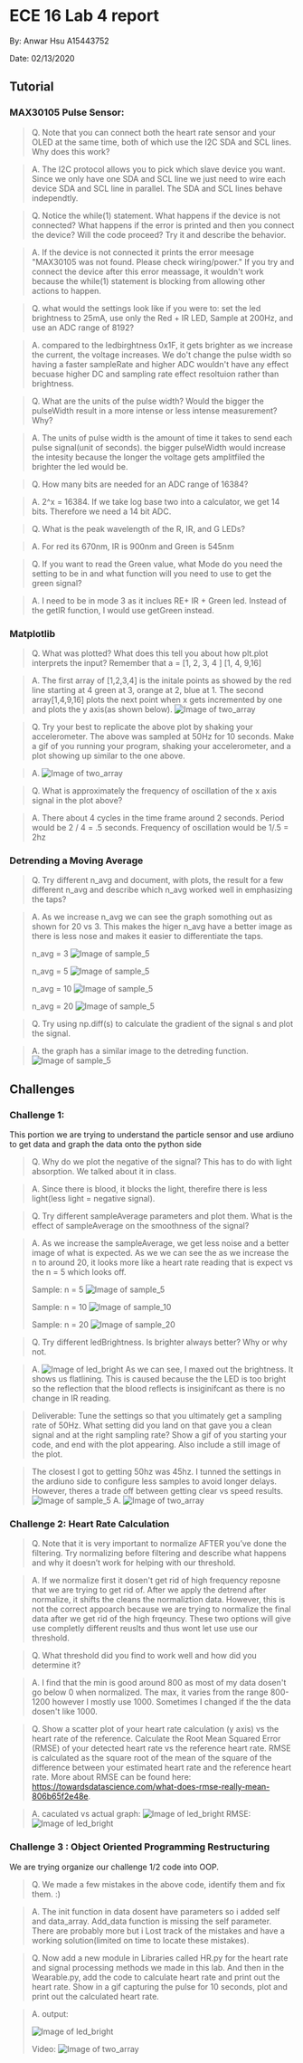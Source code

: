 # ECE 16 Lab 4 report 
By: Anwar Hsu A15443752

Date: 02/13/2020

## Tutorial 

### MAX30105 Pulse Sensor:

> Q. Note that you can connect both the heart rate sensor and your OLED at the same time, both of which use the I2C SDA and SCL lines. Why does this work?

> A. The I2C protocol allows you to pick which slave device you want. Since we only have one SDA and SCL line we just need to wire each device SDA and SCL line in parallel. The SDA and SCL lines behave independtly. 

> Q. Notice the while(1) statement. What happens if the device is not connected? What happens if the error is printed and then you connect the device? Will the code proceed? Try it and describe the behavior.

> A. If the device is not connected it prints the error meesage "MAX30105 was not found. Please check wiring/power." If you try and connect the device after this error meassage, it wouldn't work because the while(1) statement is blocking from allowing other actions to happen. 

> Q. what would the settings look like if you were to: set the led brightness to 25mA, use only the Red + IR LED, Sample at 200Hz, and use an ADC range of 8192? 

> A. compared to the ledbirghtness 0x1F, it gets brighter as we increase the current, the voltage increases. We do't change the pulse width so having a faster sampleRate and higher ADC wouldn't have any effect becuase higher DC and sampling rate effect resoltuion rather than brightness. 

> Q. What are the units of the pulse width? Would the bigger the pulseWidth result in a more intense or less intense measurement? Why?

> A. The units of pulse width is the amount of time it takes to send each pulse signal(unit of seconds). the bigger pulseWidth would increase the intesity because the longer the voltage gets amplitfiled the brighter the led would be. 

> Q. How many bits are needed for an ADC range of 16384?

> A. 2^x = 16384. If we take log base two into a calculator, we get 14 bits. Therefore we need a 14 bit ADC. 

> Q. What is the peak wavelength of the R, IR, and G LEDs?

> A. For red its 670nm, IR is 900nm and Green is 545nm 

> Q. If you want to read the Green value, what Mode do you need the setting to be in and what function will you need to use to get the green signal?

> A. I need to be in mode 3 as it inclues RE+ IR + Green led. Instead of the getIR function, I would use getGreen instead. 

### Matplotlib

> Q. What was plotted? What does this tell you about how plt.plot interprets the input? Remember that a = [1, 2, 3, 4 ]
                                [1, 4, 9,16]

> A. The first array of [1,2,3,4] is the initale points as showed by the red line starting at 4 green at 3, orange at 2, blue at 1. The second array[1,4,9,16] plots the next point when x gets incremented by one and plots the y axis(as shown below). 
>![Image of two_array](images4/two_array.JPG)

> Q. Try your best to replicate the above plot by shaking your accelerometer. The above was sampled at 50Hz for 10 seconds. Make a gif of you running your program, shaking your accelerometer, and a plot showing up similar to the one above.

> A. ![Image of two_array](videos4/tutorial_graph.gif)


> Q. What is approximately the frequency of oscillation of the x axis signal in the plot above? 

> A. There about 4 cycles in the time frame around 2 seconds. Period would be 2 / 4 = .5 seconds. Frequency of oscillation would be 1/.5 = 2hz 

### Detrending a Moving Average 

> Q. Try different n_avg and document, with plots, the result for a few different n_avg and describe which n_avg worked well in emphasizing the taps? 

> A. 
> As we increase n_avg we can see the graph somothing out as shown for 20 vs 3. This makes the higer n_avg have a better image as there is less nose and makes it easier to differentiate the taps. 
>
> n_avg = 3 
> ![Image of sample_5](images4/n_avg_3.JPG)
> 
> n_avg = 5 
> ![Image of sample_5](images4/n_avg_5.JPG)
>
> n_avg = 10
> ![Image of sample_5](images4/n_avg_10.JPG)
>
> n_avg = 20
> ![Image of sample_5](images4/n_avg_20.JPG)

> Q. Try using np.diff(s) to calculate the gradient of the signal s and plot the signal. 

> A. 
> the graph has a similar image to the detreding function. 
> ![Image of sample_5](images4/signal_diff.JPG)
## Challenges

### Challenge 1:
This portion we are trying to understand the particle sensor and use ardiuno to get data and graph the data onto the python side

> Q. Why do we plot the negative of the signal? This has to do with light absorption. We talked about it in class. 

> A. Since there is blood, it blocks the light, therefire there is less light(less light = negative signal). 

> Q. Try different sampleAverage parameters and plot them. What is the effect of sampleAverage on the smoothness of the signal? 

> A. As we increase the sampleAverage, we get less noise and a better image of what is expected. As we we can see the as we increase the n to around 20, it looks more like a heart rate reading that is expect vs the n = 5 which looks off. 
>
> Sample: n = 5
> ![Image of sample_5](images4/sample_5.JPG)
>
> Sample: n = 10
>![Image of sample_10](images4/sample_10.JPG)
>
> Sample: n = 20
>![Image of sample_20](images4/sample_20.JPG)

> Q. Try different ledBrightness. Is brighter always better? Why or why not.

> A. ![Image of led_bright](images4/led_bright.JPG)
> As we can see, I maxed out the brightness. It shows us flatlining. This is caused because the the LED is too bright so the reflection that the blood reflects is insiginifcant as there is no change in IR reading. 

> Deliverable: Tune the settings so that you ultimately get a sampling rate of 50Hz. What setting did you land on that gave you a clean signal and at the right sampling rate? Show a gif of you starting your code, and end with the plot appearing. Also include a still image of the plot. 

> The closest I got to getting 50hz was 45hz. I tunned the settings in the ardiuno side to configure less samples to avoid longer delays. However, theres a trade off between getting clear vs speed results. 
> ![Image of sample_5](images4/Deliverable.JPG)
> A. ![Image of two_array](videos4/Deliverable_vid.gif)


### Challenge 2: Heart Rate Calculation

> Q. Note that it is very important to normalize AFTER you’ve done the filtering. Try normalizing before filtering and describe what happens and why it doesn’t work for helping with our threshold. 

> A. If we normalize first it dosen't get rid of high frequency reposne that we are trying to get rid of. After we apply the detrend after normalize, it shifts the cleans the normaliztion data. However, this is not the correct appoarch because we are trying to normalize the final data after we get rid of the high frqeuncy. These two options will give use completly different reuslts and thus wont let use use our threshold. 

> Q. What threshold did you find to work well and how did you determine it? 

> A. I find that the min is good around 800 as most of my data dosen't go below 0 when normalized. The max, it varies from the range 800-1200 however I mostly use 1000. Sometimes I changed if the the data dosen't like 1000. 

> Q. Show a scatter plot of your heart rate calculation (y axis) vs the heart rate of the reference. Calculate the Root Mean Squared Error (RMSE) of your detected heart rate vs the reference heart rate. RMSE is calculated as the square root of the mean of the square of the difference between your estimated heart rate and the reference heart rate. More about RMSE can be found here: https://towardsdatascience.com/what-does-rmse-really-mean-806b65f2e48e.

> A. 
> caculated vs actual graph:
> ![Image of led_bright](images4/final_data.JPG)
> RMSE:
> ![Image of led_bright](images4/RMSE.JPG)

### Challenge 3 : Object Oriented Programming Restructuring
We are trying organize our challenge 1/2 code into OOP. 

> Q. We made a few mistakes in the above code, identify them and fix them. :)

> A. The init function in data dosent have parameters so i added self and data_array. Add_data function is missing the self parameter. There are probably more but i Lost track of the mistakes and have a working solution(limited on time to locate these mistakes). 

> Q. Now add a new module in Libraries called HR.py for the heart rate and signal processing methods we made in this lab. And then in the Wearable.py, add the code to calculate heart rate and print out the heart rate. Show in a gif capturing the pulse for 10 seconds, plot and print out the calculated heart rate. 

> A. 
> output:
>
>  ![Image of led_bright](images4/class_output.JPG)
>
> Video:
>![Image of two_array](videos4/chall_3.gif)
